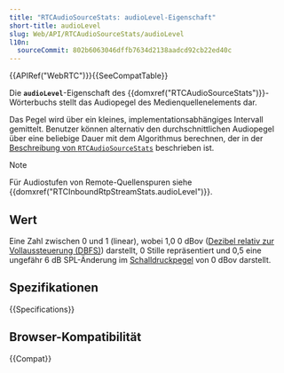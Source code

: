```yaml
---
title: "RTCAudioSourceStats: audioLevel-Eigenschaft"
short-title: audioLevel
slug: Web/API/RTCAudioSourceStats/audioLevel
l10n:
  sourceCommit: 802b6063046dffb7634d2138aadcd92cb22ed40c
---
```


{{APIRef("WebRTC")}}{{SeeCompatTable}}

Die **`audioLevel`**-Eigenschaft des {{domxref("RTCAudioSourceStats")}}-Wörterbuchs stellt das Audiopegel des Medienquellenelements dar.

Das Pegel wird über ein kleines, implementationsabhängiges Intervall gemittelt. Benutzer können alternativ den durchschnittlichen Audiopegel über eine beliebige Dauer mit dem Algorithmus berechnen, der in der [Beschreibung von `RTCAudioSourceStats`](/de/docs/Web/API/RTCAudioSourceStats#description) beschrieben ist.

> [!NOTE]
> Für Audiostufen von Remote-Quellenspuren siehe {{domxref("RTCInboundRtpStreamStats.audioLevel")}}.

## Wert

Eine Zahl zwischen 0 und 1 (linear), wobei 1,0 0 dBov ([Dezibel relativ zur Vollaussteuerung (DBFS)](https://en.wikipedia.org/wiki/DBFS)) darstellt, 0 Stille repräsentiert und 0,5 eine ungefähr 6 dB SPL-Änderung im [Schalldruckpegel](https://en.wikipedia.org/wiki/Sound_pressure#Sound_pressure_level) von 0 dBov darstellt.

## Spezifikationen

{{Specifications}}

## Browser-Kompatibilität

{{Compat}}
